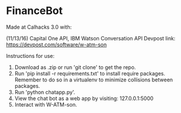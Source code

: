 # FinanceBot

Made at Calhacks 3.0 with:

(11/13/16) Capital One API, IBM Watson Conversation API
Devpost link: https://devpost.com/software/w-atm-son

Instructions for use:

1. Download as .zip or run 'git clone' to get the repo.
2. Run 'pip install -r requirements.txt' to install require packages. Remember to do so in a virtualenv to minimize collisions between packages.
3. Run 'python chatapp.py'.
4. View the chat bot as a web app by visiting: 127.0.0.1:5000
5. Interact with W-ATM-son.
